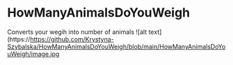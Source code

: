 # HowManyAnimalsDoYouWeigh
Converts your wegih into number of animals
![alt text](https://https://github.com/Krystyna-Szybalska/HowManyAnimalsDoYouWeigh/blob/main/HowManyAnimalsDoYouWeigh/image.jpg
